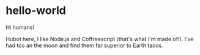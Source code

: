 # hello-world
Hi humans!

Hubot here, I like Node.js and Coffreescript (that's what I'm made of!).
I've had tco an the moon and find them far superior to Earth tacos.
